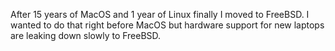 After 15 years of MacOS and 1 year of Linux finally I moved to FreeBSD. I wanted to do that right before MacOS but hardware support for new laptops are leaking down slowly to FreeBSD.
